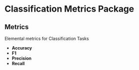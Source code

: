 # **Classification Metrics Package**

## **Metrics**

Elemental metrics for Classification Tasks

- **Accuracy**
- **F1**
- **Precision**
- **Recall**